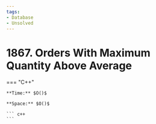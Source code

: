 ```yaml
---
tags:
- Database
- Unsolved
---
```



# 1867. Orders With Maximum Quantity Above Average

=== "C++"

    **Time:** $O()$

    **Space:** $O()$

    ``` c++
    ```